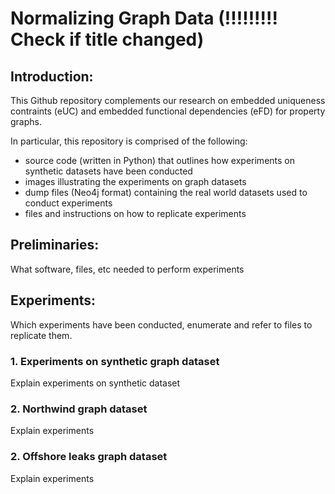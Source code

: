 # Normalizing Graph Data (!!!!!!!!! Check if title changed)

## Introduction:

This Github repository complements our research on embedded uniqueness contraints (eUC) and embedded functional dependencies (eFD) for property graphs.

In particular, this repository is comprised of the following:

- source code (written in Python) that outlines how experiments on synthetic datasets have been conducted
- images illustrating the experiments on graph datasets
- dump files (Neo4j format) containing the real world datasets used to conduct experiments
- files and instructions on how to replicate experiments



## Preliminaries:

What software, files, etc needed to perform experiments






## Experiments:

Which experiments have been conducted, enumerate and refer to files to replicate them.

### 1. Experiments on synthetic graph dataset

Explain experiments on synthetic dataset



### 2. Northwind graph dataset

Explain experiments


### 2. Offshore leaks graph dataset


Explain experiments




